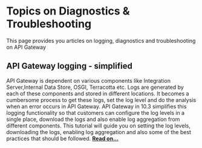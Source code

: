 Topics on Diagnostics & Troubleshooting
============================================================

This page provides you articles on logging, diagnostics and troubleshooting on API Gateway

API Gateway logging - simplified
--------------------------------

API Gateway is dependent on various components like Integration Server,Internal Data Store, OSGI, Terracotta etc. Logs are generated by each of these components and stored in different locations. It becomes a cumbersome process to get these logs, set the log level and do the analysis when an error occurs in API Gateway. API Gateway in 10.3 simplifies this logging functionality so that customers can configure the log levels in a single place, download the logs and also enable log aggregation from different components. This tutorial will guide you on setting the log levels, downloading the logs, enabling log aggregation and also some of the best practices that should be followed. **[Read on...](http://techcommunity.softwareag.com/pwiki/-/wiki/Main/API%20Gateway%20logging%20-%20simplified)**


